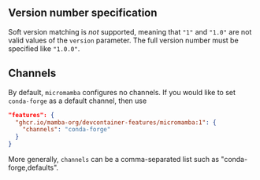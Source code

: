 ## Version number specification

Soft version matching is *not* supported, meaning that `"1"` and `"1.0"` are not
valid values of the `version` parameter. The full version number must be specified
like `"1.0.0"`.

## Channels

By default, `micromamba` configures no channels. If you would like to set `conda-forge`
as a default channel, then use

```json
"features": {
  "ghcr.io/mamba-org/devcontainer-features/micromamba:1": {
    "channels": "conda-forge"
  }
}
```

More generally, `channels` can be a comma-separated list such as "conda-forge,defaults".
